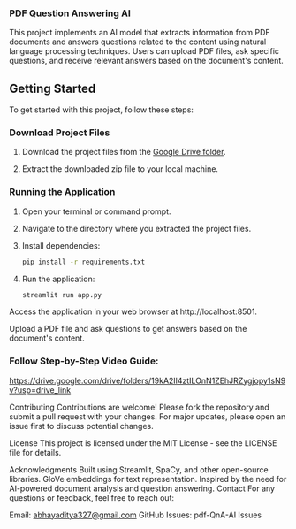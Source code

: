 ### PDF Question Answering AI

This project implements an AI model that extracts information from PDF documents and answers questions related to the content using natural language processing techniques. Users can upload PDF files, ask specific questions, and receive relevant answers based on the document's content.

## Getting Started

To get started with this project, follow these steps:

### Download Project Files

1. Download the project files from the [Google Drive folder](https://drive.google.com/drive/folders/19kA2Il4ztILOnN1ZEhJRZygjopy1sN9v?usp=drive_link).
   
2. Extract the downloaded zip file to your local machine.

### Running the Application

1. Open your terminal or command prompt.

2. Navigate to the directory where you extracted the project files.

3. Install dependencies:
   ```bash
   pip install -r requirements.txt
4. Run the application:
   ```bash
   streamlit run app.py

Access the application in your web browser at http://localhost:8501.

Upload a PDF file and ask questions to get answers based on the document's content.

### Follow Step-by-Step Video Guide:

https://drive.google.com/drive/folders/19kA2Il4ztILOnN1ZEhJRZygjopy1sN9v?usp=drive_link

Contributing
Contributions are welcome! Please fork the repository and submit a pull request with your changes. For major updates, please open an issue first to discuss potential changes.

License
This project is licensed under the MIT License - see the LICENSE file for details.

Acknowledgments
Built using Streamlit, SpaCy, and other open-source libraries.
GloVe embeddings for text representation.
Inspired by the need for AI-powered document analysis and question answering.
Contact
For any questions or feedback, feel free to reach out:

Email: abhayaditya327@gmail.com
GitHub Issues: pdf-QnA-AI Issues
